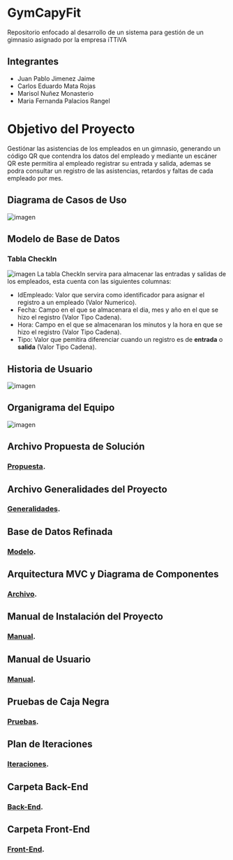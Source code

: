 # GymCapyFit
Repositorio enfocado al desarrollo de un sistema para gestión de un gimnasio asignado por la empresa iTTiVA

## Integrantes
- Juan Pablo Jimenez Jaime
- Carlos Eduardo Mata Rojas
- Marisol Nuñez Monasterio
- Maria Fernanda Palacios Rangel

# Objetivo del Proyecto
Gestiónar las asistencias de los empleados en un gimnasio, generando un código QR que contendra los datos del empleado y mediante un escáner QR este permitira al empleado registrar su entrada y salida, ademas se podra consultar un registro de las asistencias, retardos y faltas de cada empleado por mes.

## Diagrama de Casos de Uso
![imagen](https://user-images.githubusercontent.com/106355475/232168653-8fde5cc3-9036-40a7-ade9-c7b9d532b96a.png)

## Modelo de Base de Datos
### Tabla CheckIn
![imagen](https://user-images.githubusercontent.com/106355475/232168859-a0956208-e7ed-4372-a4ff-7aaf66800a7f.png)
La tabla CheckIn servira para almacenar las entradas y salidas de los empleados, esta cuenta con las siguientes columnas:
- IdEmpleado: Valor que servira como identificador para asignar el registro a un empleado (Valor Numerico). 
- Fecha: Campo en el que se almacenara el dia, mes y año en el que se hizo el registro (Valor Tipo Cadena).
- Hora: Campo en el que se almacenaran los minutos y la hora en que se hizo el registro (Valor Tipo Cadena).
- Tipo: Valor que pemitira diferenciar cuando un registro es de **entrada** o **salida** (Valor Tipo Cadena).

## Historia de Usuario
![imagen](https://user-images.githubusercontent.com/106355475/232169775-2751f0f6-a4de-4fb1-aa09-571d4fa0411e.png)

## Organigrama del Equipo
![imagen](https://user-images.githubusercontent.com/106355475/232168585-a70f95e6-c174-4a45-b36e-84d3d172024c.png)

## Archivo Propuesta de Solución
### [Propuesta](https://github.com/CarlosMR75/Integradora_II/blob/main/Documentaci%C3%B3n/Reporte%20Propuesta%20de%20Soluci%C3%B3n.pdf).

## Archivo Generalidades del Proyecto
### [Generalidades](https://github.com/CarlosMR75/Integradora_II/blob/main/Documentaci%C3%B3n/Generalidades%20de%20la%20propuesta%20de%20solucion.pdf).

## Base de Datos Refinada
### [Modelo](https://github.com/CarlosMR75/Integradora_II/blob/main/Documentaci%C3%B3n/Diagrama%20de%20Clases%20o%20modelo%20de%20la%20base%20de%20datos%20refinada.pdf).

## Arquitectura MVC y Diagrama de Componentes
### [Archivo](https://github.com/CarlosMR75/Integradora_II/blob/main/Documentaci%C3%B3n/Arquitectura%20MVC%20y%20diagrama%20de%20componentes.pdf).

## Manual de Instalación del Proyecto
### [Manual](https://github.com/CarlosMR75/Integradora_II/blob/main/Documentaci%C3%B3n/Proceso%20de%20instalaci%C3%B3n%20del%20proyecto.pdf).

## Manual de Usuario
### [Manual](https://github.com/CarlosMR75/Integradora_II/blob/main/Documentaci%C3%B3n/Manual%20de%20usuario.pdf).

## Pruebas de Caja Negra
### [Pruebas](https://github.com/CarlosMR75/Integradora_II/blob/main/Documentaci%C3%B3n/Casos%20de%20prueba.xlsx).

## Plan de Iteraciones
### [Iteraciones](https://github.com/CarlosMR75/Integradora_II/blob/main/Documentaci%C3%B3n/Plan%20de%20iteraciones.xlsx).

## Carpeta Back-End
### [Back-End](https://github.com/CarlosMR75/Integradora_II/tree/main/BackEnd-GymCapyFit).

## Carpeta Front-End
### [Front-End](https://github.com/CarlosMR75/Integradora_II/tree/main/GymCapyFit).
